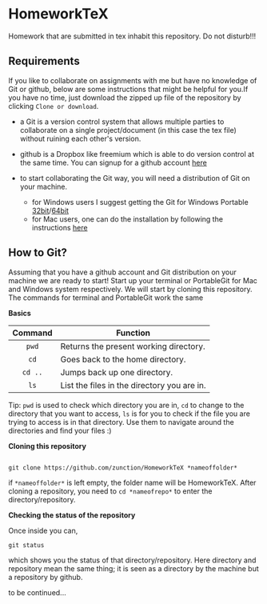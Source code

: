 # HomeworkTeX
Homework that are submitted in tex inhabit this repository. Do not disturb!!!


## Requirements
If you like to collaborate on assignments with me but have no knowledge of Git or github, below are some instructions that might be helpful for you.If you have no time, just download the zipped up file of the repository by clicking `Clone or download`.

- a Git is a version control system that allows multiple parties to collaborate on a single project/document (in this case the tex file) without ruining each other's version.

- github is a Dropbox like freemium which is able to do version control at the same time. You can signup for a github account [here](https://github.com/)

- to start collaborating the Git way, you will need a distribution of Git on your machine.
  - for Windows users I suggest getting the Git for Windows Portable [32bit](https://github.com/git-for-windows/git/releases/download/v2.10.1.windows.1/PortableGit-2.10.1-32-bit.7z.exe)/[64bit](https://github.com/git-for-windows/git/releases/download/v2.10.1.windows.1/PortableGit-2.10.1-64-bit.7z.exe)
  - for Mac users, one can do the installation by following the instructions [here](https://git-scm.com/book/en/v2/Getting-Started-Installing-Git)


## How to Git?

Assuming that you have a github account and Git distribution on your machine we are ready to start! Start up your terminal or PortableGit for Mac and Windows system respectively. We will start by cloning this repository. The commands for terminal and PortableGit work the same

**Basics**

|  Command            | Function                                               |
|:-------------------:|--------------------------------------------------------|
| `pwd`               | Returns the present working directory.                 |
| `cd`                | Goes back to the home directory.                       |
| `cd ..`             | Jumps back up one directory.                           |
| `ls`                | List the files in the directory you are in.            |

Tip: `pwd` is used to check which directory you are in, `cd` to change to the directory that you want to access, `ls` is for you to check if the file you are trying to access is in that directory. Use them to navigate around the directories and find your files :)

**Cloning this repository**

```git

git clone https://github.com/zunction/HomeworkTeX *nameoffolder*
```
if `*nameoffolder*` is left empty, the folder name will be HomeworkTeX. After cloning a repository, you need to `cd *nameofrepo*` to enter the directory/repository.

**Checking the status of the repository**

Once inside you can,

```git
git status
```

which shows you the status of that directory/repository. Here directory and repository mean the same thing; it is seen as a directory by the machine but a repository by github.

to be continued...
